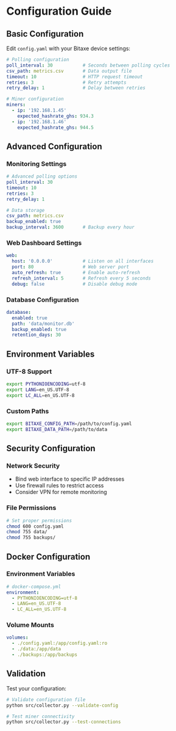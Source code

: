 # Configuration Guide

## Basic Configuration

Edit `config.yaml` with your Bitaxe device settings:

```yaml
# Polling configuration
poll_interval: 30           # Seconds between polling cycles
csv_path: metrics.csv       # Data output file
timeout: 10                 # HTTP request timeout
retries: 3                  # Retry attempts
retry_delay: 1              # Delay between retries

# Miner configuration
miners:
  - ip: '192.168.1.45'
    expected_hashrate_ghs: 934.3
  - ip: '192.168.1.46'
    expected_hashrate_ghs: 944.5
```

## Advanced Configuration

### Monitoring Settings

```yaml
# Advanced polling options
poll_interval: 30
timeout: 10
retries: 3
retry_delay: 1

# Data storage
csv_path: metrics.csv
backup_enabled: true
backup_interval: 3600       # Backup every hour
```

### Web Dashboard Settings

```yaml
web:
  host: '0.0.0.0'           # Listen on all interfaces
  port: 80                  # Web server port
  auto_refresh: true        # Enable auto-refresh
  refresh_interval: 5       # Refresh every 5 seconds
  debug: false              # Disable debug mode
```

### Database Configuration

```yaml
database:
  enabled: true
  path: 'data/monitor.db'
  backup_enabled: true
  retention_days: 30
```

## Environment Variables

### UTF-8 Support
```bash
export PYTHONIOENCODING=utf-8
export LANG=en_US.UTF-8
export LC_ALL=en_US.UTF-8
```

### Custom Paths
```bash
export BITAXE_CONFIG_PATH=/path/to/config.yaml
export BITAXE_DATA_PATH=/path/to/data
```

## Security Configuration

### Network Security
- Bind web interface to specific IP addresses
- Use firewall rules to restrict access
- Consider VPN for remote monitoring

### File Permissions
```bash
# Set proper permissions
chmod 600 config.yaml
chmod 755 data/
chmod 755 backups/
```

## Docker Configuration

### Environment Variables
```yaml
# docker-compose.yml
environment:
  - PYTHONIOENCODING=utf-8
  - LANG=en_US.UTF-8
  - LC_ALL=en_US.UTF-8
```

### Volume Mounts
```yaml
volumes:
  - ./config.yaml:/app/config.yaml:ro
  - ./data:/app/data
  - ./backups:/app/backups
```

## Validation

Test your configuration:
```bash
# Validate configuration file
python src/collector.py --validate-config

# Test miner connectivity
python src/collector.py --test-connections
```